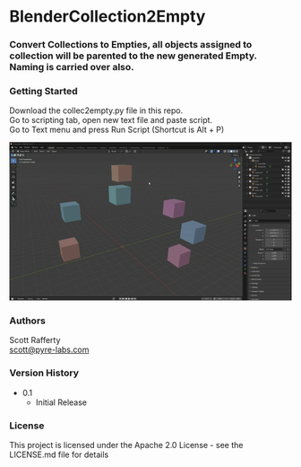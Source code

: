 # BlenderCollection2Empty

### Convert Collections to Empties, all objects assigned to collection will be parented to the new generated Empty. Naming is carried over also.

### Getting Started

Download the collec2empty.py file in this repo.\
Go to scripting tab, open new text file and paste script.\
Go to Text menu and press Run Script (Shortcut is Alt + P)

![](https://github.com/ScottRaffertyCG/BlenderCollection2Empty/blob/main/Media/Collec2Empty_DEMO.gif)

### Authors

Scott Rafferty\
scott@pyre-labs.com

### Version History

* 0.1
    * Initial Release

### License

This project is licensed under the Apache 2.0 License - see the LICENSE.md file for details
